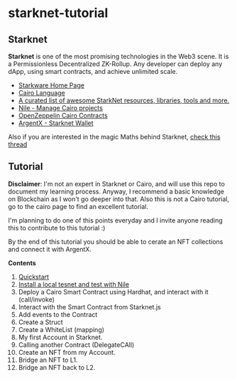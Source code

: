 # starknet-tutorial

## Starknet
**Starknet** is one of the most promising technologies in the Web3 scene. It is a Permissionless Decentralized ZK-Rollup. Any developer can deploy any dApp, using smart contracts, and achieve unlimited scale.

- [Starkware Home Page](https://starkware.co/)
- [Cairo Language](https://www.cairo-lang.org/)
- [A curated list of awesome StarkNet resources, libraries, tools and more.](https://github.com/gakonst/awesome-starknet)
- [Nile - Manage Cairo projects](https://github.com/OpenZeppelin/nile)
- [OpenZeppelin Cairo Contracts](https://github.com/OpenZeppelin/cairo-contracts)
- [ArgentX - Starknet Wallet](https://chrome.google.com/webstore/detail/argent-x-starknet-wallet/dlcobpjiigpikoobohmabehhmhfoodbb)

Also if you are interested in the magic Maths behind Starknet, [check this thread](https://twitter.com/EliBenSasson/status/1578380154476208131?s=20&t=fOul0qfitfq-YI6Fwv_xwA)
## Tutorial
**Disclaimer**: I'm not an expert in Starknet or Cairo, and will use this repo to document my learning process. Anyway, I recommend a basic knowledge on Blockchain as I won't go deeper into that. Also this is not a Cairo tutorial, go to the cairo page to find an excellent tutorial.

I'm planning to do one of this points everyday and I invite anyone reading this to contribute to this tutorial :)

By the end of this tutorial you should be able to cerate an NFT collections and connect it with ArgentX.

**Contents**

1. [Quickstart](./tutorial/1.environment-setup.md)
2. [Install a local tesnet and test with Nile](./tutorial/2.local-testnet.md)
3. Deploy a Cairo Smart Contract using Hardhat, and interact with it (call/invoke)
4. Interact with the Smart Contract from Starknet.js
5. Add events to the Contract
6. Create a Struct
7. Create a WhiteList (mapping)
8. My first Account in Starknet.
9. Calling another Contract (DelegateCAll)
10. Create an NFT from my Account.
11. Bridge an NFT to L1.
12. Bridge an NFT back to L2.
